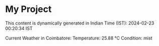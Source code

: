 # My Project

This content is dynamically generated in Indian Time (IST): 2024-02-23 00:20:34 IST


Current Weather in Coimbatore:
Temperature: 25.88 °C
Condition: mist
